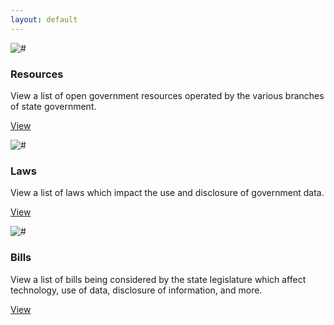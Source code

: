 ```yaml
---
layout: default
---
```


<div class="row">
  <div class="col-md-4 col-sm-6">
    <div class="thumbnail">
      <img src="#" alt="#">
      <div class="caption">
        <h3>Resources</h3>
        <p>View a list of open government resources operated by the various branches of state government.</p>
        <p><a href="{{site.baseUrl}}/resources" class="btn btn-primary" role="button">View</a></p>
      </div>
    </div>
  <div class="col-md-4 col-sm-6">
  </div>
    <div class="thumbnail">
      <img src="#" alt="#">
      <div class="caption">
        <h3>Laws</h3>
        <p>View a list of laws which impact the use and disclosure of government data.</p>
        <p><a href="{{site.baseUrl}}/laws" class="btn btn-primary" role="button">View</a></p>
      </div>
    </div>
  <div class="col-md-4 col-sm-6">
  </div>
    <div class="thumbnail">
      <img src="#" alt="#">
      <div class="caption">
        <h3>Bills</h3>
        <p>View a list of bills being considered by the state legislature which affect technology, use of data, disclosure of information, and more.</p>
        <p><a href="{{site.baseUrl}}/bills" class="btn btn-primary" role="button">View</a></p>
      </div>
    </div>
  </div>
</div>
